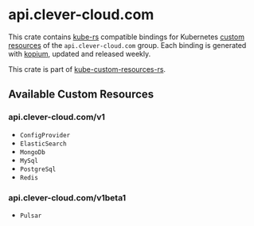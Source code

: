 <!--
SPDX-FileCopyrightText: The kube-custom-resources-rs Authors
SPDX-License-Identifier: 0BSD
 -->

# api.clever-cloud.com

This crate contains [kube-rs](https://kube.rs/) compatible bindings for Kubernetes [custom resources](https://kubernetes.io/docs/tasks/extend-kubernetes/custom-resources/custom-resource-definitions/) of the `api.clever-cloud.com` group. Each binding is generated with [kopium](https://github.com/kube-rs/kopium), updated and released weekly.

This crate is part of [kube-custom-resources-rs](https://github.com/metio/kube-custom-resources-rs).

## Available Custom Resources

### api.clever-cloud.com/v1
- `ConfigProvider`
- `ElasticSearch`
- `MongoDb`
- `MySql`
- `PostgreSql`
- `Redis`
### api.clever-cloud.com/v1beta1
- `Pulsar`
